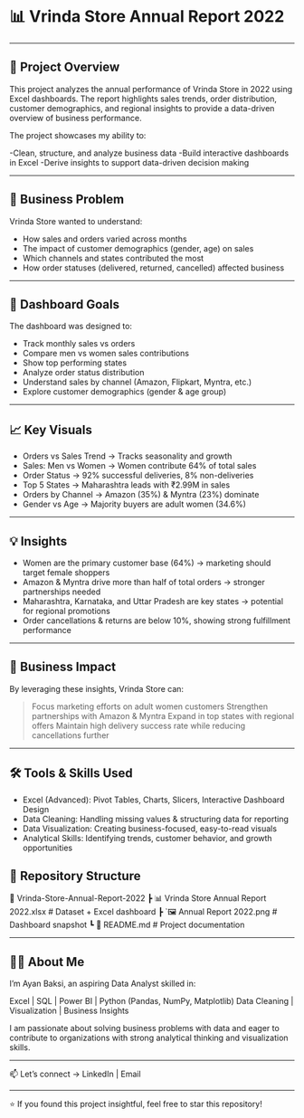# 📊 Vrinda Store Annual Report 2022

---

## 🔎 Project Overview

This project analyzes the annual performance of Vrinda Store in 2022 using Excel dashboards.
The report highlights sales trends, order distribution, customer demographics, and regional insights to provide a data-driven overview of business performance.

The project showcases my ability to:

-Clean, structure, and analyze business data
-Build interactive dashboards in Excel
-Derive insights to support data-driven decision making

---

## 🎯 Business Problem

Vrinda Store wanted to understand:
- How sales and orders varied across months
- The impact of customer demographics (gender, age) on sales
- Which channels and states contributed the most
- How order statuses (delivered, returned, cancelled) affected business

---

## 📌 Dashboard Goals

The dashboard was designed to:
- Track monthly sales vs orders
- Compare men vs women sales contributions
- Show top performing states
- Analyze order status distribution
- Understand sales by channel (Amazon, Flipkart, Myntra, etc.)
- Explore customer demographics (gender & age group)

---

## 📈 Key Visuals

- Orders vs Sales Trend → Tracks seasonality and growth
- Sales: Men vs Women → Women contribute 64% of total sales
- Order Status → 92% successful deliveries, 8% non-deliveries
- Top 5 States → Maharashtra leads with ₹2.99M in sales
- Orders by Channel → Amazon (35%) & Myntra (23%) dominate
- Gender vs Age → Majority buyers are adult women (34.6%)

---

## 💡 Insights

- Women are the primary customer base (64%) → marketing should target female shoppers
- Amazon & Myntra drive more than half of total orders → stronger partnerships needed
- Maharashtra, Karnataka, and Uttar Pradesh are key states → potential for regional promotions
- Order cancellations & returns are below 10%, showing strong fulfillment performance

---

## 🚀 Business Impact

By leveraging these insights, Vrinda Store can:
>Focus marketing efforts on adult women customers
>Strengthen partnerships with Amazon & Myntra
>Expand in top states with regional offers
>Maintain high delivery success rate while reducing cancellations further

---

## 🛠️ Tools & Skills Used

- Excel (Advanced): Pivot Tables, Charts, Slicers, Interactive Dashboard Design
- Data Cleaning: Handling missing values & structuring data for reporting
- Data Visualization: Creating business-focused, easy-to-read visuals
- Analytical Skills: Identifying trends, customer behavior, and growth opportunities

## 📂 Repository Structure

 📁 Vrinda-Store-Annual-Report-2022
 ┣ 📊 Vrinda Store Annual Report 2022.xlsx   # Dataset + Excel dashboard
 ┣ `🖼️ Annual Report 2022.png                 # Dashboard snapshot
 ┗ 📄 README.md                              # Project documentation

 ---

## 👨‍💻 About Me

I’m Ayan Baksi, an aspiring Data Analyst skilled in:

Excel | SQL | Power BI | Python (Pandas, NumPy, Matplotlib)
Data Cleaning | Visualization | Business Insights

I am passionate about solving business problems with data and eager to contribute to organizations with strong analytical thinking and visualization skills.

--- 

📫 Let’s connect → LinkedIn
 | Email 
 
---
⭐ If you found this project insightful, feel free to star this repository!
